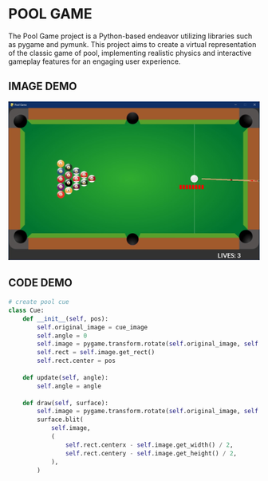 # POOL GAME
The Pool Game project is a Python-based endeavor utilizing libraries such as pygame and pymunk. This project aims to create a virtual representation of the classic game of pool, implementing realistic physics and interactive gameplay features for an engaging user experience.

## IMAGE DEMO
<p align='center'>
<img src='pic/0.jpg'></img>
</p>

## CODE DEMO
```python
# create pool cue
class Cue:
    def __init__(self, pos):
        self.original_image = cue_image
        self.angle = 0
        self.image = pygame.transform.rotate(self.original_image, self.angle)
        self.rect = self.image.get_rect()
        self.rect.center = pos

    def update(self, angle):
        self.angle = angle

    def draw(self, surface):
        self.image = pygame.transform.rotate(self.original_image, self.angle)
        surface.blit(
            self.image,
            (
                self.rect.centerx - self.image.get_width() / 2,
                self.rect.centery - self.image.get_height() / 2,
            ),
        )
```

